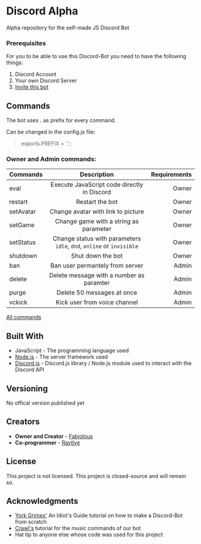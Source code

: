 # Discord Alpha

Alpha repository for the self-made JS Discord Bot

### Prerequisites

For you to be able to use this Discord-Bot you need to have the following things:


1. Discord Account
2. Your own Discord Server
3. [Invite this bot](https://discordapp.com/oauth2/authorize?client_id=359668621989117953&permissions=8&scope=bot)

## Commands

The bot uses **.** as prefix for every command.


Can be changed in the config.js file:
> exports.PREFIX = '.';


### Owner and Admin commands:


| Commands | Description | Requirements |
| ------------- |:-------------:| -----:|
| eval | Execute JavaScript code directly in Discord | Owner |
| restart | Restart the bot | Owner |
| setAvatar | Change avatar with link to picture | Owner |
| setGame | Change game with a string as parameter | Owner |
| setStatus | Change status with parameters `idle`, `dnd`, `online` or `invisible`| Owner |
| shutdown | Shut down the bot | Owner |
| ban | Ban user permantely from server | Admin |
| delete | Delete message with a number as paramter | Admin |
| purge | Delete 50 messages at once | Admin |
| vckick | Kick user from voice channel | Admin |


[All commands](https://github.com/Raytlye/discord-beta/wiki/Commands-Overview)


## Built With

* JavaScript - The programming language used
* [Node.js](https://nodejs.org/en/) - The server framework used
* [Discord.js](https://discord.js.org/#/) - Discord.js library / Node.js module used to interact with the Discord API

## Versioning

No offical version published yet

## Creators

 - **Owner and Creator** - [Fabiolous](https://github.com/JustFabiolous)
 - **Co-programmer** - [Raytlye](https://github.com/Raytlye)

## License

This project is not licensed.
This project is closed-source and will remain so.

## Acknowledgments

* [York Grimes'](https://anidiotsguide.gitbooks.io/discord-js-bot-guide/getting-started/the-long-version.html) An Idiot's Guide tutorial on how to make a Discord-Bot from scratch
* [Crawl's](https://www.youtube.com/playlist?list=PLVzaElkTvlQae8XJ0ujnEgz1GviufNx8h) tutorial for the music commands of our bot
* Hat tip to anyone else whose code was used for this project

